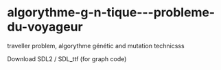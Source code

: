 # algorythme-g-n-tique---probleme-du-voyageur
traveller problem, algorythme génétic and mutation technicsss





Download SDL2 / SDL_ttf (for graph code)
